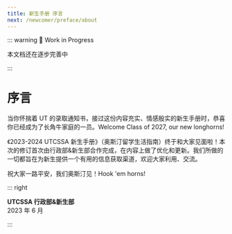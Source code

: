 ```yaml
---
title: 新生手册 序言
next: /newcomer/preface/about
---
```


::: warning 🚧 Work in Progress

本文档还在逐步完善中

:::

# 序言

当你怀揣着 UT 的录取通知书，接过这份内容充实、情感殷实的新生手册时，恭喜你已经成为了长角牛家庭的一员。Welcome Class of 2027, our new longhorns!

《2023-2024 UTCSSA 新生手册》（奥斯汀留学生活指南）终于和大家见面啦！本次的修订首次由行政部&新生部合作完成，在内容上做了优化和更新。我们所做的一切都旨在为新生提供一个有用的信息获取渠道，欢迎大家利用、交流。

祝大家一路平安，我们奥斯汀见！Hook 'em horns!

::: right

**UTCSSA 行政部&新生部** \
2023 年 6 月

:::
